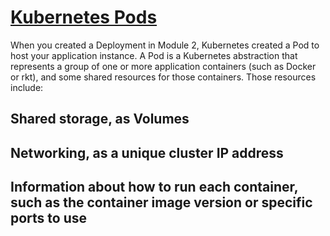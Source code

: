 # [Kubernetes Pods](https://kubernetes.io/docs/tutorials/kubernetes-basics/explore/explore-intro/)
When you created a Deployment in Module 2, Kubernetes created a Pod to host your application instance. A Pod is a Kubernetes abstraction that represents a group of one or more application containers (such as Docker or rkt), and some shared resources for those containers. Those resources include:

## Shared storage, as Volumes
## Networking, as a unique cluster IP address
## Information about how to run each container, such as the container image version or specific ports to use